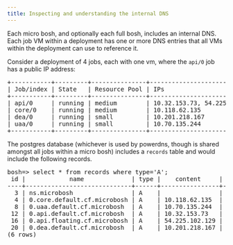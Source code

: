 ```yaml
---
title: Inspecting and understanding the internal DNS
---
```


Each micro bosh, and optionally each full bosh, includes an internal DNS. Each job VM within a deployment has one or more DNS entries that all VMs within the deployment can use to reference it.

Consider a deployment of 4 jobs, each with one vm, where the `api/0` job has a public IP address:

<pre>
+-----------+---------+---------------+------------------------------+
| Job/index | State   | Resource Pool | IPs                          |
+-----------+---------+---------------+------------------------------+
| api/0     | running | medium        | 10.32.153.73, 54.225.102.129 |
| core/0    | running | medium        | 10.118.62.135                |
| dea/0     | running | small         | 10.201.218.167               |
| uaa/0     | running | small         | 10.70.135.244                |
+-----------+---------+---------------+------------------------------+
</pre>

The postgres database (whichever is used by powerdns, though is shared amongst all jobs within a micro bosh) includes a `records` table and would include the following records.

<pre>
bosh=> select * from records where type='A';
 id |            name             | type |    content     |  ttl  | prio | change_date | domain_id 
----+-----------------------------+------+----------------+-------+------+-------------+-----------
  3 | ns.microbosh                | A    |                | 14400 |      |             |         1
  4 | 0.core.default.cf.microbosh | A    | 10.118.62.135  |   300 |      |  1371499158 |         1
  8 | 0.uaa.default.cf.microbosh  | A    | 10.70.135.244  |   300 |      |  1371510835 |         1
 12 | 0.api.default.cf.microbosh  | A    | 10.32.153.73   |   300 |      |  1371510894 |         1
 16 | 0.api.floating.cf.microbosh | A    | 54.225.102.129 |   300 |      |  1371510894 |         1
 20 | 0.dea.default.cf.microbosh  | A    | 10.201.218.167 |   300 |      |  1371511006 |         1
(6 rows)
</pre>